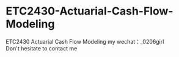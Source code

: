 # ETC2430-Actuarial-Cash-Flow-Modeling
ETC2430 Actuarial Cash Flow Modeling my wechat：_0206girl Don't hesitate to contact me
